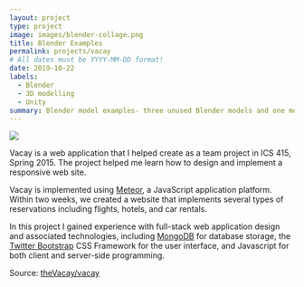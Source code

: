 ```yaml
---
layout: project
type: project
image: images/blender-collage.png
title: Blender Examples
permalink: projects/vacay
# All dates must be YYYY-MM-DD format!
date: 2019-10-22
labels:
  - Blender
  - 3D modelling
  - Unity
summary: Blender model examples- three unused Blender models and one model implemented in Unity.
---
```


<img class="ui medium right floated rounded image" src="../images/vacay-home-page.png">

Vacay is a web application that I helped create as a team project in ICS 415, Spring 2015. The project helped me learn how to design and implement a responsive web site.

Vacay is implemented using [Meteor](http://meteor.com), a JavaScript application platform. Within two weeks, we created a website that implements several types of reservations including flights, hotels, and car rentals.

In this project I gained experience with full-stack web application design and associated technologies, including [MongoDB](http://mongodb.com) for database storage, the [Twitter Bootstrap](http://getbootstrap.com/) CSS Framework for the user interface, and Javascript for both client and server-side programming. 
 
Source: <a href="https://github.com/theVacay/vacay"><i class="large github icon"></i>theVacay/vacay</a>
